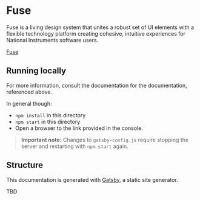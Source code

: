 # Fuse

Fuse is a living design system that unites a robust set of UI elements with a flexible technology platform creating cohesive, intuitive experiences for National Instruments software users.

[Fuse](https://ni.github.io/design-system/)

## Running locally

For more information, consult the documentation for the documentation, referenced above.

In general though:

* `npm install` in this directory
* `npm start` in this directory
* Open a browser to the link provided in the console.

> **Important note:** Changes to `gatsby-config.js` require stopping the server and restarting with `npm start` again.

## Structure
This documentation is generated with [Gatsby](https://www.gatsbyjs.org/), a static site generator.

TBD
